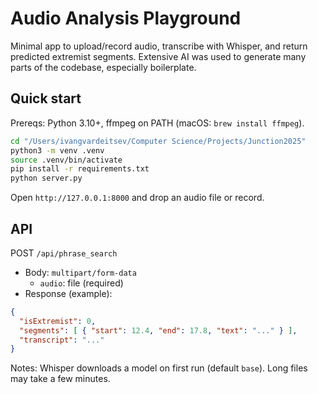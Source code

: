 # Audio Analysis Playground

Minimal app to upload/record audio, transcribe with Whisper, and return predicted extremist segments. Extensive AI was used to generate many parts of the codebase, especially boilerplate.

## Quick start

Prereqs: Python 3.10+, ffmpeg on PATH (macOS: `brew install ffmpeg`).

```bash
cd "/Users/ivangvardeitsev/Computer Science/Projects/Junction2025"
python3 -m venv .venv
source .venv/bin/activate
pip install -r requirements.txt
python server.py
```

Open `http://127.0.0.1:8000` and drop an audio file or record.

## API

POST `/api/phrase_search`
- Body: `multipart/form-data`
  - `audio`: file (required)
- Response (example):

```json
{
  "isExtremist": 0,
  "segments": [ { "start": 12.4, "end": 17.8, "text": "..." } ],
  "transcript": "..."
}
```

Notes: Whisper downloads a model on first run (default `base`). Long files may take a few minutes.
